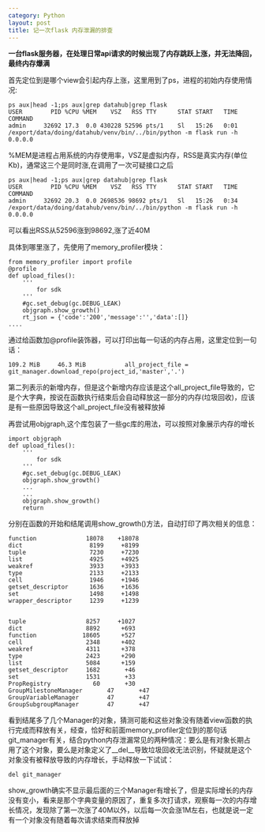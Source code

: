 ```yaml
---
category: Python
layout: post
title: 记一次flask 内存泄漏的排查
---
```


**一台flask服务器，在处理日常api请求的时候出现了内存跳跃上涨，并无法降回，最终内存爆满**

首先定位到是哪个view会引起内存上涨，这里用到了ps，进程的初始内存使用情况:
```
ps aux|head -1;ps aux|grep datahub|grep flask
USER        PID %CPU %MEM    VSZ   RSS TTY      STAT START   TIME COMMAND
admin     32692 17.3  0.0 430228 52596 pts/1    Sl   15:26   0:01 /export/data/doing/datahub/venv/bin/../bin/python -m flask run -h 0.0.0.0

```
%MEM是进程占用系统的内存使用率，VSZ是虚拟内存，RSS是真实内存(单位Kb)，通常这三个是同时涨,在调用了一次可疑接口之后
```
ps aux|head -1;ps aux|grep datahub|grep flask
USER        PID %CPU %MEM    VSZ   RSS TTY      STAT START   TIME COMMAND
admin     32692 20.3  0.0 2698536 98692 pts/1   Sl   15:26   0:34 /export/data/doing/datahub/venv/bin/../bin/python -m flask run -h 0.0.0.0

```
可以看出RSS从52596涨到98692,涨了近40M

具体到哪里涨了，先使用了memory_profiler模块：
```
from memory_profiler import profile
@profile
def upload_files():
    '''
        for sdk
    '''
    #gc.set_debug(gc.DEBUG_LEAK)
    objgraph.show_growth()
    rt_json = {'code':'200','message':'','data':[]}
....
```
通过给函数加@profile装饰器，可以打印出每一句话的内存占用，这里定位到一句话：
```
109.2 MiB     46.3 MiB           all_project_file = git_manager.download_repo(project_id,'master','.')
```
第二列表示的新增内存，但是这个新增内存应该是这个all_project_file导致的，它是个大字典，按说在函数执行结束后会自动释放这一部分的内存(垃圾回收)，应该是有一些原因导致这个all_project_file没有被释放掉

再尝试用objgraph,这个库包装了一些gc库的用法，可以按照对象展示内存的增长
```
import objgraph
def upload_files():
    '''
        for sdk
    '''
    #gc.set_debug(gc.DEBUG_LEAK)
    objgraph.show_growth()
    ...
    ...
    objgraph.show_growth()
    return
```
分别在函数的开始和结尾调用show_growth()方法，自动打印了两次相关的信息：
```
function              18078    +18078
dict                   8199     +8199
tuple                  7230     +7230
list                   4925     +4925
weakref                3933     +3933
type                   2133     +2133
cell                   1946     +1946
getset_descriptor      1636     +1636
set                    1498     +1498
wrapper_descriptor     1239     +1239


tuple                 8257     +1027
dict                  8892      +693
function             18605      +527
cell                  2348      +402
weakref               4311      +378
type                  2423      +290
list                  5084      +159
getset_descriptor     1682       +46
set                   1531       +33
PropRegistry            60       +30
GroupMilestoneManager       47       +47
GroupVariableManager        47       +47
GroupSubgroupManager        47       +47

```
看到结尾多了几个Manager的对象，猜测可能和这些对象没有随着view函数的执行完成而释放有关，经查，恰好和前面memory_profiler定位到的那句话git_manager有关，结合python内存泄漏常见的两种情况：要么是有对象长期占用了这个对象，要么是对象定义了__del__导致垃圾回收无法识别，怀疑就是这个对象没有被释放导致的内存增长，手动释放一下试试：
```
del git_manager
```
show_growth确实不显示最后面的三个Manager有增长了，但是实际增长的内存没有变小，看来是那个字典变量的原因了，重复多次打请求，观察每一次的内存增长情况，发现除了第一次涨了40M以外，以后每一次会涨1M左右，也就是说一定有一个对象没有随着每次请求结束而释放掉
